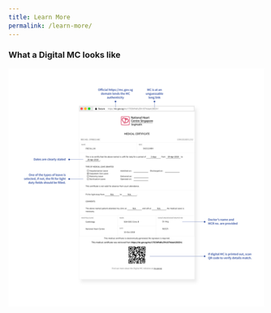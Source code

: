 ```yaml
---
title: Learn More
permalink: /learn-more/
---
```


### What a Digital MC looks like

![Screenshot of a Digital MC with components labelled](/images/DigiMC-Screenshot.png)